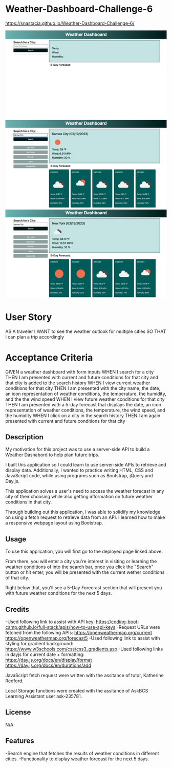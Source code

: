 # Weather-Dashboard-Challenge-6

https://snastacia.github.io/Weather-Dashboard-Challenge-6/ 

![Weather Dashboard Homepage](assets/images/homepage1.png)
![Weather Dashboard Search](assets/images/homepage2.png)
![Weather Dashboard result from past search](assets/images/homepage3.png)

# User Story

AS A traveler
I WANT to see the weather outlook for multiple cities
SO THAT I can plan a trip accordingly

# Acceptance Criteria

GIVEN a weather dashboard with form inputs
WHEN I search for a city
THEN I am presented with current and future conditions for that city and that city is added to the search history
WHEN I view current weather conditions for that city
THEN I am presented with the city name, the date, an icon representation of weather conditions, the temperature, the humidity, and the the wind speed
WHEN I view future weather conditions for that city
THEN I am presented with a 5-day forecast that displays the date, an icon representation of weather conditions, the temperature, the wind speed, and the humidity
WHEN I click on a city in the search history
THEN I am again presented with current and future conditions for that city

## Description

My motivation for this project was to use a server-side API to build a Weather Dashabord to help plan future trips. 

I built this application so I could learn to use server-side APIs to retrieve and display data. Additionally, I wanted to practice writing HTML, CSS and JavaScript code, while using programs such as Bootstrap, jQuery and Day.js.

This application solves a user's need to access the weather forecast in any city of their choosing while also getting information on future weather conditions in that city. 

Through building out this application, I was able to solidify my knowledge on using a fetch request to retrieve data from an API. I learned how to make a responsive webpage layout using Bootstrap. 

## Usage

To use this application, you will first go to the deployed page linked above. 

From there, you will enter a city you're interest in visiting or learning the weather conditions of into the search bar, once you click the "Search" button or hit enter, you will be presented with the current wether conditions of that city. 

Right below that, you'll see a 5-Day Forecrast section that will present you with future weather conditions for the next 5 days. 

## Credits

-Used following link to assist with API key:
https://coding-boot-camp.github.io/full-stack/apis/how-to-use-api-keys 
-Request URLs were fetched from the following APIs:
https://openweathermap.org/current 
https://openweathermap.org/forecast5
-Used following link to assist with styling for gradient background:
https://www.w3schools.com/css/css3_gradients.asp 
-Used following links in dayjs for current date + formatting:
https://day.js.org/docs/en/display/format
https://day.js.org/docs/en/durations/add

JavaScript fetch request were written with the assitance of tutor, Katherine Redford.

Local Storage functions were created with the assitance of AskBCS Learning Assistant user ask-235781.

## License

N/A

## Features

-Search engine that fetches the results of weather conditions in different cities. 
-Functionality to display weather forecast for the next 5 days. 
